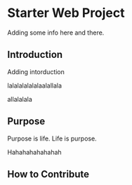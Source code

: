 # Starter Web Project
Adding some info here and there.


## Introduction

Adding intorduction


lalalalalalalaalallala

allalalala


## Purpose

Purpose is life.
Life is purpose.

Hahahahahahahah


## How to Contribute